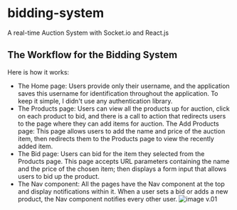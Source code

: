 # bidding-system
 A real-time Auction System with Socket.io and React.js
 
 ## The Workflow for the Bidding System
Here is how it works:
- The Home page: Users provide only their username, and the application saves this username for identification throughout the application. To keep it simple, I didn't use any authentication library.
- The Products page: Users can view all the products up for auction, click on each product to bid, and there is a call to action that redirects users to the page where they can add items for auction.
The Add Products page: This page allows users to add the name and price of the auction item, then redirects them to the Products page to view the recently added item.
- The Bid page: Users can bid for the item they selected from the Products page. This page accepts URL parameters containing the name and the price of the chosen item; then displays a form input that allows users to bid up the product.
- The Nav component: All the pages have the Nav component at the top and display notifications within it. When a user sets a bid or adds a new product, the Nav component notifies every other user.
![image](https://user-images.githubusercontent.com/73438491/183315378-60f40b46-1b3a-42db-b674-9c49a96522ad.png)
v.01
